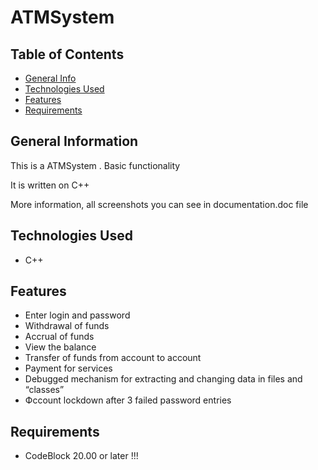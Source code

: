 # ATMSystem 



## Table of Contents
* [General Info](#general-information)
* [Technologies Used](#technologies-used)
* [Features](#features)
* [Requirements](#requirements)

## General Information

This is a ATMSystem . Basic functionality

It is written on C++

More information, all screenshots you can see in documentation.doc file

## Technologies Used
* C++

## Features
* Enter login and password
* Withdrawal of funds
* Accrual of funds
* View the balance
* Transfer of funds from account to account
* Payment for services
* Debugged mechanism for extracting and changing data in files and “classes”
* Фccount lockdown after 3 failed password entries

## Requirements
* CodeBlock 20.00 or later !!!
